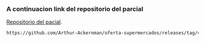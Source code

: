 ### A continuacion link del repositorio del parcial

[Repositorio del pacial](https://github.com/Arthur-Ackernman/oferta-supermercados/releases/tag/v1.0.0).

```bash
https://github.com/Arthur-Ackernman/oferta-supermercados/releases/tag/v1.0.0
```

